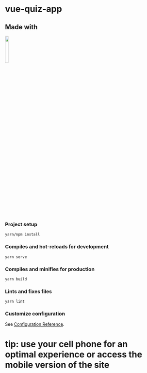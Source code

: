 # vue-quiz-app

## Made with

<img src="https://imgur.com/XlA4aYR.jpeg" width="15%">

### Project setup

```
yarn/npm install
```

### Compiles and hot-reloads for development

```
yarn serve
```

### Compiles and minifies for production

```
yarn build
```

### Lints and fixes files

```
yarn lint
```

### Customize configuration

See [Configuration Reference](https://cli.vuejs.org/config/).

# tip: use your cell phone for an optimal experience or access the mobile version of the site

